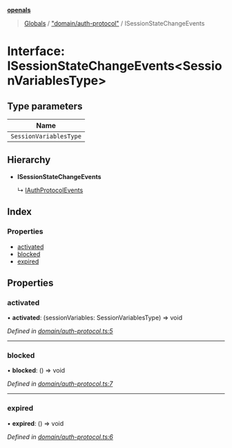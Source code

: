 **[openals](../README.md)**

> [Globals](../globals.md) / ["domain/auth-protocol"](../modules/_domain_auth_protocol_.md) / ISessionStateChangeEvents

# Interface: ISessionStateChangeEvents\<SessionVariablesType>

## Type parameters

Name |
------ |
`SessionVariablesType` |

## Hierarchy

* **ISessionStateChangeEvents**

  ↳ [IAuthProtocolEvents](_domain_auth_protocol_.iauthprotocolevents.md)

## Index

### Properties

* [activated](_domain_auth_protocol_.isessionstatechangeevents.md#activated)
* [blocked](_domain_auth_protocol_.isessionstatechangeevents.md#blocked)
* [expired](_domain_auth_protocol_.isessionstatechangeevents.md#expired)

## Properties

### activated

•  **activated**: (sessionVariables: SessionVariablesType) => void

*Defined in [domain/auth-protocol.ts:5](https://github.com/quixote911/openals/blob/01e958b/src/domain/auth-protocol.ts#L5)*

___

### blocked

•  **blocked**: () => void

*Defined in [domain/auth-protocol.ts:7](https://github.com/quixote911/openals/blob/01e958b/src/domain/auth-protocol.ts#L7)*

___

### expired

•  **expired**: () => void

*Defined in [domain/auth-protocol.ts:6](https://github.com/quixote911/openals/blob/01e958b/src/domain/auth-protocol.ts#L6)*
